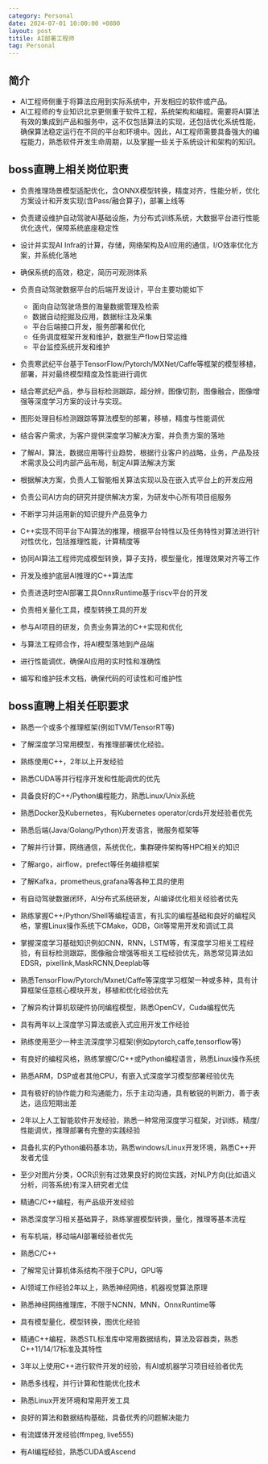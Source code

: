 ```yaml
---
category: Personal
date: 2024-07-01 10:00:00 +0800
layout: post
titile: AI部署工程师
tag: Personal
---
```


## 简介

+ AI工程师侧重于将算法应用到实际系统中，开发相应的软件或产品。
+ AI工程师的专业知识北京更侧重于软件工程，系统架构和编程。需要将AI算法有效的集成到产品和服务中，这不仅包括算法的实现，还包括优化系统性能，确保算法稳定运行在不同的平台和环境中。因此，AI工程师需要具备强大的编程能力，熟悉软件开发生命周期，以及掌握一些关于系统设计和架构的知识。

## boss直聘上相关岗位职责

+ 负责推理场景模型适配优化，含ONNX模型转换，精度对齐，性能分析，优化方案设计和开发实现(含Pass/融合算子)，部署上线等

+ 负责建设维护自动驾驶AI基础设施，为分布式训练系统，大数据平台进行性能优化迭代，保障系统底座稳定性
+ 设计并实现AI Infra的计算，存储，网络架构及AI应用的通信，I/O效率优化方案，并系统化落地
+ 确保系统的高效，稳定，简历可观测体系
+ 负责自动驾驶数据平台的后端开发设计，平台主要功能如下
  + 面向自动驾驶场景的海量数据管理及检索
  + 数据自动挖掘及应用，数据标注及采集
  + 平台后端接口开发，服务部署和优化
  + 任务调度框架开发和维护，数据生产flow日常运维
  + 平台监控系统开发和维护

+ 负责寒武纪平台基于TensorFlow/Pytorch/MXNet/Caffe等框架的模型移植，部署，并对最终模型精度及性能进行调优
+ 结合寒武纪产品，参与目标检测跟踪，超分辨，图像切割，图像融合，图像增强等深度学习方案的设计与实现。
+ 图形处理目标检测跟踪等算法模型的部署，移植，精度与性能调优
+ 结合客户需求，为客户提供深度学习解决方案，并负责方案的落地

+ 了解AI，算法，数据应用等行业趋势，根据行业客户的战略，业务，产品及技术需求及公司内部产品布局，制定AI算法解决方案
+ 根据解决方案，负责人工智能相关算法实现以及在嵌入式平台上的开发应用

+ 负责公司AI方向的研究并提供解决方案，为研发中心所有项目组服务
+ 不断学习并运用新的知识提升产品竞争力

+ C++实现不同平台下AI算法的推理，根据平台特性以及任务特性对算法进行针对性优化，包括推理性能，计算精度等
+ 协同AI算法工程师完成模型转换，算子支持，模型量化，推理效果对齐等工作
+ 开发及维护底层AI推理的C++算法库

+ 负责进迭时空AI部署工具OnnxRuntime基于riscv平台的开发
+ 负责相关量化工具，模型转换工具的开发

+ 参与AI项目的研发，负责业务算法的C++实现和优化
+ 与算法工程师合作，将AI模型落地到产品端
+ 进行性能调优，确保AI应用的实时性和准确性
+ 编写和维护技术文档，确保代码的可读性和可维护性

## boss直聘上相关任职要求

+ 熟悉一个或多个推理框架(例如TVM/TensorRT等)
+ 了解深度学习常用模型，有推理部署优化经验。
+ 熟练使用C++，2年以上开发经验
+ 熟悉CUDA等并行程序开发和性能调优的优先

+ 具备良好的C++/Python编程能力，熟悉Linux/Unix系统
+ 熟悉Docker及Kubernetes，有Kubernetes operator/crds开发经验者优先
+ 熟悉后端(Java/Golang/Python)开发语言，微服务框架等
+ 了解并行计算，网络通信，系统优化，集群硬件架构等HPC相关的知识
+ 了解argo，airflow，prefect等任务编排框架
+ 了解Kafka，prometheus,grafana等各种工具的使用
+ 有自动驾驶数据闭环，AI分布式系统研发，AI编译优化相关经验者优先

+ 熟练掌握C++/Python/Shell等编程语言，有扎实的编程基础和良好的编程风格，掌握Linux操作系统下CMake，GDB，Git等常用开发和调试工具
+ 掌握深度学习基础知识例如CNN，RNN，LSTM等，有深度学习相关工程经验，有目标检测跟踪，图像融合增强等相关工程经验优先，熟悉常见算法如EDSR，pixellink,MaskRCNN,Deeplab等
+ 熟悉TensorFlow/Pytorch/Mxnet/Caffe等深度学习框架一种或多种，具有计算框架任意核心模块开发，移植和优化经验优先
+ 了解异构计算机软硬件协同编程模型，熟悉OpenCV，Cuda编程优先

+ 具有两年以上深度学习算法或嵌入式应用开发工作经验
+ 熟练使用至少一种主流深度学习框架(例如pytorch,caffe,tensorflow等)
+ 有良好的编程风格，熟练掌握C/C++或Python编程语言，熟悉Linux操作系统
+ 熟悉ARM，DSP或者其他CPU，有嵌入式深度学习模型部署经验优先 
+ 具有极好的协作能力和沟通能力，乐于主动沟通，具有敏锐的判断力，善于表达，适应短期出差

+ 2年以上人工智能软件开发经验，熟悉一种常用深度学习框架，对训练，精度/性能调优，推理部署有完整的实践经验
+ 具备扎实的Python编码基本功，熟悉windows/Linux开发环境，熟悉C++开发者尤佳
+ 至少对图片分类，OCR识别有过效果良好的岗位实践，对NLP方向(比如语义分析，问答系统)有深入研究者尤佳

+ 精通C/C++编程，有产品级开发经验
+ 熟悉深度学习相关基础算子，熟练掌握模型转换，量化，推理等基本流程
+ 有车机端，移动端AI部署经验者优先

+ 熟悉C/C++
+ 了解常见计算机体系结构不限于CPU，GPU等
+ AI领域工作经验2年以上，熟悉神经网络，机器视觉算法原理
+ 熟悉神经网络推理库，不限于NCNN，MNN，OnnxRuntime等
+ 具有模型量化，模型转换，图优化经验

+ 精通C++编程，熟悉STL标准库中常用数据结构，算法及容器类，熟悉C++11/14/17标准及其特性
+ 3年以上使用C++进行软件开发的经验，有AI或机器学习项目经验者优先
+ 熟悉多线程，并行计算和性能优化技术
+ 熟悉Linux开发环境和常用开发工具
+ 良好的算法和数据结构基础，具备优秀的问题解决能力
+ 有流媒体开发经验(ffmpeg, live555)
+ 有AI编程经验，熟悉CUDA或Ascend